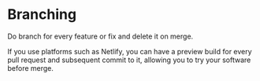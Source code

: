 # Branching

Do branch for every feature or fix and delete it on merge.

If you use platforms such as Netlify, you can have a preview build for every pull request and subsequent commit to it, allowing you to try your software before merge.
